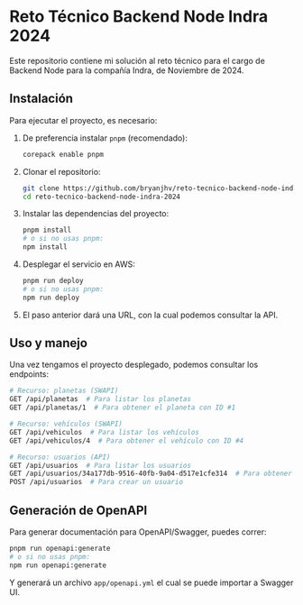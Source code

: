 # Reto Técnico Backend Node Indra 2024

Este repositorio contiene mi solución al reto técnico para el cargo de Backend Node
para la compañía Indra, de Noviembre de 2024.

## Instalación

Para ejecutar el proyecto, es necesario:

1.  De preferencia instalar `pnpm` (recomendado):

    ```bash
    corepack enable pnpm
    ```

1.  Clonar el repositorio:

    ```bash
    git clone https://github.com/bryanjhv/reto-tecnico-backend-node-indra-2024.git
    cd reto-tecnico-backend-node-indra-2024
    ```

1.  Instalar las dependencias del proyecto:

    ```bash
    pnpm install
    # o si no usas pnpm:
    npm install
    ```

1.  Desplegar el servicio en AWS:

    ```bash
    pnpm run deploy
    # o si no usas pnpm:
    npm run deploy
    ```

1.  El paso anterior dará una URL, con la cual podemos consultar la API.

## Uso y manejo

Una vez tengamos el proyecto desplegado, podemos consultar los endpoints:

```bash
# Recurso: planetas (SWAPI)
GET /api/planetas  # Para listar los planetas
GET /api/planetas/1  # Para obtener el planeta con ID #1

# Recurso: vehículos (SWAPI)
GET /api/vehiculos  # Para listar los vehículos
GET /api/vehiculos/4  # Para obtener el vehículo con ID #4

# Recurso: usuarios (API)
GET /api/usuarios  # Para listar los usuarios
GET /api/usuarios/34a177db-9516-40fb-9a04-d517e1cfe314  # Para obtener el usuario con dicho ID
POST /api/usuarios  # Para crear un usuario
```

## Generación de OpenAPI

Para generar documentación para OpenAPI/Swagger, puedes correr:

```bash
pnpm run openapi:generate
# o si no usas pnpm:
npm run openapi:generate
```

Y generará un archivo `app/openapi.yml` el cual se puede importar a Swagger UI.

